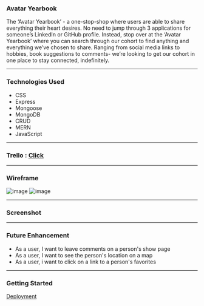### Avatar Yearbook

The ‘Avatar Yearbook’ - a one-stop-shop where users are able to share everything their heart desires. No need to jump through 3 applications for someone’s LinkedIn or GitHub profile. Instead, stop over at the ‘Avatar Yearbook’ where you can search through our cohort to find anything and everything we’ve chosen to share. Ranging from social media links to hobbies, book suggestions to comments- we’re looking to get our cohort in one place to stay connected, indefinitely.

---
### Technologies Used
 - CSS
 - Express
 - Mongoose
 - MongoDB
 - CRUD
 - MERN
 - JavaScript

---

### Trello : [Click](https://trello.com/b/EJ9tLqtX/avatar-yearbook)

---

### Wireframe

![image](https://user-images.githubusercontent.com/104465292/175311921-1bf4a845-d5a5-4161-a592-eefd97ead6df.png)
![image](https://user-images.githubusercontent.com/104465292/175312195-26b88556-cd51-4aed-815c-8189558385bc.png)

---
### Screenshot


---
### Future Enhancement

 - As a user, I want to leave comments on a person's show page
 - As a user, I want to see the person's location on a map
 - As a user, i want to click on a link to a person's favorites
 
---
 
 ### Getting Started
  [Deployment]()
